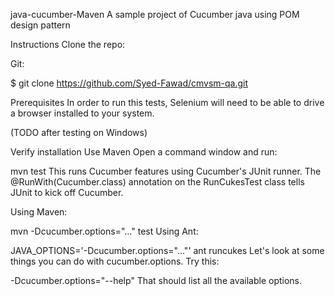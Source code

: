 java-cucumber-Maven
A sample project of Cucumber java using POM design pattern

Instructions
Clone the repo: 

Git:

$ git clone https://github.com/Syed-Fawad/cmvsm-qa.git

Prerequisites
In order to run this tests, Selenium will need to be able to drive a browser installed to your system.

(TODO after testing on Windows)

Verify installation
Use Maven
Open a command window and run:

mvn test
This runs Cucumber features using Cucumber's JUnit runner. The @RunWith(Cucumber.class) annotation on the RunCukesTest class tells JUnit to kick off Cucumber.

Using Maven:

mvn -Dcucumber.options="..." test
Using Ant:

JAVA_OPTIONS='-Dcucumber.options="..."' ant runcukes
Let's look at some things you can do with cucumber.options. Try this:

-Dcucumber.options="--help"
That should list all the available options.
